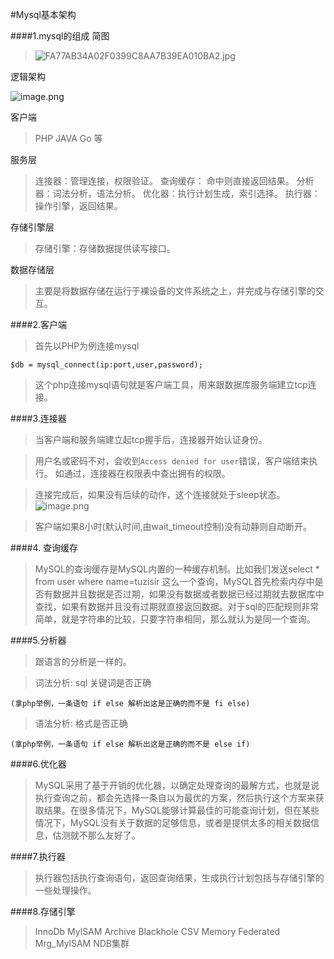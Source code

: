 #Mysql基本架构

####1.mysql的组成
简图
> ![FA77AB34A02F0399C8AA7B39EA010BA2.jpg](https://upload-images.jianshu.io/upload_images/10306662-99796a26af10303d.jpg?imageMogr2/auto-orient/strip%7CimageView2/2/w/1240)

逻辑架构

![image.png](https://upload-images.jianshu.io/upload_images/10306662-d493102b854646a9.png?imageMogr2/auto-orient/strip%7CimageView2/2/w/1240)


客户端
> PHP  JAVA Go 等

服务层
>连接器：管理连接，权限验证。
查询缓存： 命中则直接返回结果。
分析器：词法分析，语法分析。
优化器：执行计划生成，索引选择。
执行器：操作引擎，返回结果。

存储引擎层
>存储引擎：存储数据提供读写接口。

数据存储层
> 主要是将数据存储在运行于裸设备的文件系统之上，并完成与存储引擎的交互。

####2.客户端
> 首先以PHP为例连接mysql
```
$db = mysql_connect(ip:port,user,password);
```
>这个php连接mysql语句就是客户端工具，用来跟数据库服务端建立tcp连接。

####3.连接器
> 当客户端和服务端建立起tcp握手后，连接器开始认证身份。

> 用户名或密码不对，会收到`Access denied for user`错误，客户端结束执行。
> 如通过，连接器在权限表中查出拥有的权限。

> 连接完成后，如果没有后续的动作，这个连接就处于sleep状态。
![image.png](https://upload-images.jianshu.io/upload_images/10306662-e989fb54225ee287.png?imageMogr2/auto-orient/strip%7CimageView2/2/w/1240)

> 客户端如果8小时(默认时间,由wait_timeout控制)没有动静则自动断开。

####4. 查询缓存

> MySQL的查询缓存是MySQL内置的一种缓存机制。比如我们发送select * from user where name=tuzisir 这么一个查询，MySQL首先检索内存中是否有数据并且数据是否过期，如果没有数据或者数据已经过期就去数据库中查找，如果有数据并且没有过期就直接返回数据。对于sql的匹配规则非常简单，就是字符串的比较，只要字符串相同，那么就认为是同一个查询。

####5.分析器
> 跟语言的分析是一样的。

> 词法分析: sql 关键词是否正确

```
(拿php举例，一条语句 if else 解析出这是正确的而不是 fi else)
```
> 语法分析: 格式是否正确 

```
(拿php举例，一条语句 if else 解析出这是正确的而不是 else if)
```

####6.优化器
> MySQL采用了基于开销的优化器，以确定处理查询的最解方式，也就是说执行查询之前，都会先选择一条自以为最优的方案，然后执行这个方案来获取结果。在很多情况下，MySQL能够计算最佳的可能查询计划，但在某些情况下，MySQL没有关于数据的足够信息，或者是提供太多的相关数据信息，估测就不那么友好了。 

####7.执行器
> 执行器包括执行查询语句，返回查询结果，生成执行计划包括与存储引擎的一些处理操作。 

####8.存储引擎
> InnoDb
> MylSAM
> Archive
> Blackhole
> CSV
> Memory
> Federated
> Mrg_MylSAM
> NDB集群













